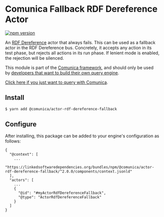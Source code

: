 # Comunica Fallback RDF Dereference Actor

[![npm version](https://badge.fury.io/js/%40comunica%2Factor-rdf-dereference-fallback.svg)](https://www.npmjs.com/package/@comunica/actor-rdf-dereference-fallback)

An [RDF Dereference](https://github.com/comunica/comunica/tree/master/packages/bus-rdf-dereference) actor that always fails.
This can be used as a fallback actor in the RDF Dereference bus.
Concretely, it accepts any action in its test phase, but rejects all actions in its run phase.
If lenient mode is enabled, the rejection will be silenced.

This module is part of the [Comunica framework](https://github.com/comunica/comunica),
and should only be used by [developers that want to build their own query engine](https://comunica.dev/docs/modify/).

[Click here if you just want to query with Comunica](https://comunica.dev/docs/query/).

## Install

```bash
$ yarn add @comunica/actor-rdf-dereference-fallback
```

## Configure

After installing, this package can be added to your engine's configuration as follows:
```text
{
  "@context": [
    ...
    "https://linkedsoftwaredependencies.org/bundles/npm/@comunica/actor-rdf-dereference-fallback/^2.0.0/components/context.jsonld"  
  ],
  "actors": [
    ...
    {
      "@id": "#myActorRdfDereferenceFallback",
      "@type": "ActorRdfDereferenceFallback"
    }
  ]
}
```
